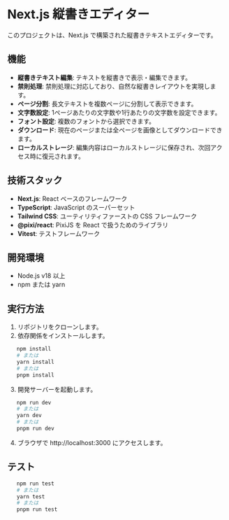 # Next.js 縦書きエディター

このプロジェクトは、Next.js で構築された縦書きテキストエディターです。

## 機能

- **縦書きテキスト編集**: テキストを縦書きで表示・編集できます。
- **禁則処理**: 禁則処理に対応しており、自然な縦書きレイアウトを実現します。
- **ページ分割**: 長文テキストを複数ページに分割して表示できます。
- **文字数設定**: 1ページあたりの文字数や1行あたりの文字数を設定できます。
- **フォント設定**: 複数のフォントから選択できます。
- **ダウンロード**: 現在のページまたは全ページを画像としてダウンロードできます。
- **ローカルストレージ**: 編集内容はローカルストレージに保存され、次回アクセス時に復元されます。

## 技術スタック

- **Next.js**: React ベースのフレームワーク
- **TypeScript**: JavaScript のスーパーセット
- **Tailwind CSS**: ユーティリティファーストの CSS フレームワーク
- **@pixi/react**: PixiJS を React で扱うためのライブラリ
- **Vitest**: テストフレームワーク

## 開発環境

- Node.js v18 以上
- npm または yarn

## 実行方法

1. リポジトリをクローンします。
2. 依存関係をインストールします。

```bash
   npm install
   # または
   yarn install
   # または
   pnpm install
```

3. 開発サーバーを起動します。

```bash
   npm run dev
   # または
   yarn dev
   # または
   pnpm run dev
```

4. ブラウザで http://localhost:3000 にアクセスします。

## テスト

```bash
   npm run test
   # または
   yarn test
   # または
   pnpm run test
```
